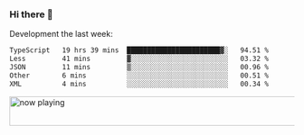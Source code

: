 ### Hi there 👋

Development the last week:
<!--START_SECTION:waka-->

```txt
TypeScript   19 hrs 39 mins  ███████████████████████▓░   94.51 %
Less         41 mins         ▓░░░░░░░░░░░░░░░░░░░░░░░░   03.32 %
JSON         11 mins         ▒░░░░░░░░░░░░░░░░░░░░░░░░   00.96 %
Other        6 mins          ░░░░░░░░░░░░░░░░░░░░░░░░░   00.51 %
XML          4 mins          ░░░░░░░░░░░░░░░░░░░░░░░░░   00.34 %
```

<!--END_SECTION:waka-->

<!--
**JASONPANGGO/jasonpanggo** is a ✨ _special_ ✨ repository because its `README.md` (this file) appears on your GitHub profile.

Here are some ideas to get you started:

- 🔭 I’m currently working on ...
- 🌱 I’m currently learning ...
- 👯 I’m looking to collaborate on ...
- 🤔 I’m looking for help with ...
- 💬 Ask me about ...
- 📫 How to reach me: ...
- 😄 Pronouns: ...
- ⚡ Fun fact: ...
-->

<a href="https://volt.fm/user/q8yd9e79csfr57rt" target="_blank"><img src="https://spotify-badge-egoist.vercel.app/api/now-playing" width="540" height="52" alt="now playing"></a>
